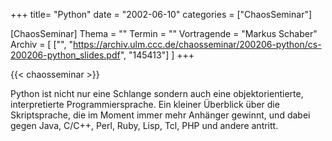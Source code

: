 +++
title= "Python"
date = "2002-06-10"
categories = ["ChaosSeminar"]

[ChaosSeminar]
Thema = ""
Termin = ""
Vortragende = "Markus Schaber"
Archiv = [
	["", "https://archiv.ulm.ccc.de/chaosseminar/200206-python/cs-200206-python_slides.pdf", "145413"]
	]
+++

{{< chaosseminar >}}

Python ist nicht nur eine Schlange sondern auch eine objektorientierte, interpretierte Programmiersprache. Ein kleiner Überblick über die Skriptsprache, die im Moment immer mehr Anhänger gewinnt, und dabei gegen Java, C/C++, Perl, Ruby, Lisp, Tcl, PHP und andere antritt.
